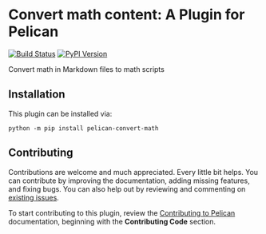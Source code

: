 # Convert math content: A Plugin for Pelican

[![Build Status](https://img.shields.io/github/workflow/status/pelican-plugins/convert-math/build)](https://github.com/treszkai/pelican-convert-math/actions) [![PyPI Version](https://img.shields.io/pypi/v/pelican-convert-math)](https://pypi.org/project/pelican-convert-math/)

Convert math in Markdown files to math scripts

Installation
------------

This plugin can be installed via:

    python -m pip install pelican-convert-math

Contributing
------------

Contributions are welcome and much appreciated. Every little bit helps. You can contribute by improving the documentation, adding missing features, and fixing bugs. You can also help out by reviewing and commenting on [existing issues][].

To start contributing to this plugin, review the [Contributing to Pelican][] documentation, beginning with the **Contributing Code** section.

[existing issues]: https://github.com/treszkai/pelican-convert-math/issues
[Contributing to Pelican]: https://docs.getpelican.com/en/latest/contribute.html
